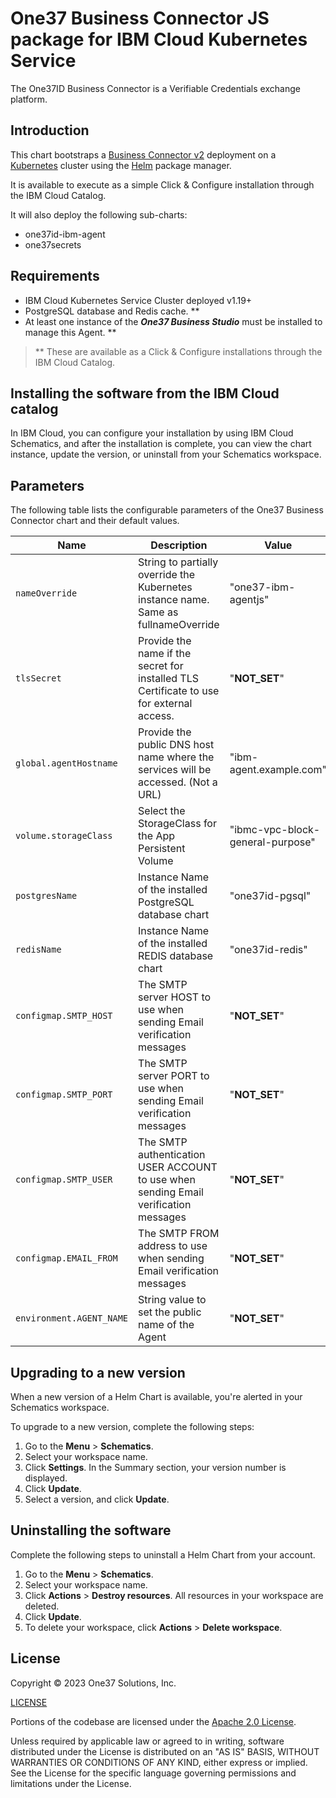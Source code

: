 # One37 Business Connector JS package for IBM Cloud Kubernetes Service

The One37ID Business Connector is a Verifiable Credentials exchange platform.

## Introduction

This chart bootstraps a [Business Connector v2]() deployment on a [Kubernetes](https://kubernetes.io) cluster using the [Helm](https://helm.sh) package manager.

It is available to execute as a simple Click & Configure installation through the IBM Cloud Catalog.

It will also deploy the following sub-charts:
 - one37id-ibm-agent
 - one37secrets

## Requirements

- IBM Cloud Kubernetes Service Cluster deployed  v1.19+
- PostgreSQL database and Redis cache. **
- At least one instance of the _**One37 Business Studio**_ must be installed to manage this Agent. **

> ** These are available as a Click & Configure installations through the IBM Cloud Catalog.

## Installing the software from the IBM Cloud catalog

In IBM Cloud, you can configure your installation by using IBM Cloud Schematics, and after the installation is complete, you can view the chart instance, update the version, or uninstall from your Schematics workspace.

## Parameters

The following table lists the configurable parameters of the One37 Business Connector chart and their default values.

| Name                     | Description                                                                               | Value                            |
|--------------------------|-------------------------------------------------------------------------------------------|----------------------------------|
| `nameOverride`           | String to partially override the Kubernetes instance name. Same as fullnameOverride       | "one37-ibm-agentjs"                |
| `tlsSecret`              | Provide the name if the secret for installed TLS Certificate to use for external access.  | "__NOT_SET__"                    |
| `global.agentHostname`   | Provide the public DNS host name where the services will be accessed. (Not a URL)          | "ibm-agent.example.com"          |
| `volume.storageClass`    | Select the StorageClass for the App Persistent Volume                                     | "ibmc-vpc-block-general-purpose" |
| `postgresName`           | Instance Name of the installed PostgreSQL database chart                                  | "one37id-pgsql"                  |
| `redisName`              | Instance Name of the installed REDIS database chart                                       | "one37id-redis"                  |
| `configmap.SMTP_HOST`    | The SMTP server HOST to use when sending Email verification messages              | "__NOT_SET__" |
| `configmap.SMTP_PORT`    | The SMTP server PORT to use when sending Email verification messages                                  | "__NOT_SET__"                  |
| `configmap.SMTP_USER`    | The SMTP authentication  USER ACCOUNT to use when sending Email verification messages     | "__NOT_SET__"                  |
| `configmap.EMAIL_FROM`   | The SMTP FROM address  to use when sending Email verification messages                                          | "__NOT_SET__"                    |
| `environment.AGENT_NAME` | String value to set the public name of the Agent                                          | "__NOT_SET__"                    |

## Upgrading to a new version

When a new version of a Helm Chart is available, you're alerted in your Schematics workspace.

To upgrade to a new version, complete the following steps:

1. Go to the **Menu** > **Schematics**.
2. Select your workspace name.
3. Click **Settings**. In the Summary section, your version number is displayed.
4. Click **Update**.
5. Select a version, and click **Update**.

## Uninstalling the software

Complete the following steps to uninstall a Helm Chart from your account.

1. Go to the **Menu** > **Schematics**.
2. Select your workspace name.
3. Click **Actions** > **Destroy resources**. All resources in your workspace are deleted.
4. Click **Update**.
5. To delete your workspace, click **Actions** > **Delete workspace**.

## License

Copyright &copy; 2023 One37 Solutions, Inc.

[LICENSE](https://raw.githubusercontent.com/FedoraMan137/helm-test/main/LICENSE.md)

Portions of the codebase are licensed under the [Apache 2.0 License](http://www.apache.org/licenses/LICENSE-2.0).

Unless required by applicable law or agreed to in writing, software distributed under the License is distributed on an "AS IS" BASIS, WITHOUT WARRANTIES OR CONDITIONS OF ANY KIND, either express or implied.
See the License for the specific language governing permissions and limitations under the License.
